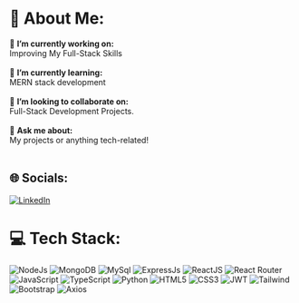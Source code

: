 # 💫 About Me:

<!--
**RAJBARASARA/RajBarasara** is a ✨ _special_ ✨ repository because its `README.md` (this file) appears on your GitHub profile.

Here are some ideas to get you started: -->

🔭 **I’m currently working on:**<br>Improving My Full-Stack Skills<br><br>
 🌱 **I’m currently learning:**<br>MERN stack development<br><br>
 👯 **I’m looking to collaborate on:**<br> Full-Stack Development Projects.<br><br>
 💬 **Ask me about:**<br>My projects or anything tech-related!<br><br>

## 🌐 Socials:
[![LinkedIn](https://img.shields.io/badge/LinkedIn-0077B5?style=for-the-badge&logo=linkedin&logoColor=white)](https://www.linkedin.com/in/raj-barasara/)<br>

# 💻 Tech Stack:
![NodeJs](https://img.shields.io/badge/Node%20js-339933?style=for-the-badge&logo=nodedotjs&logoColor=white) ![MongoDB](https://img.shields.io/badge/MongoDB-4EA94B?style=for-the-badge&logo=mongodb&logoColor=white) ![MySql](https://img.shields.io/badge/MySQL-005C84?style=for-the-badge&logo=mysql&logoColor=white)  ![ExpressJs](https://img.shields.io/badge/Express%20js-000000?style=for-the-badge&logo=express&logoColor=white) ![ReactJS](https://img.shields.io/badge/React-20232A?style=for-the-badge&logo=react&logoColor=61DAFB) ![React Router](https://img.shields.io/badge/React_Router-CA4245?style=for-the-badge&logo=react-router&logoColor=white)![JavaScript](https://img.shields.io/badge/JavaScript-323330?style=for-the-badge&logo=javascript&logoColor=F7DF1E) ![TypeScript](https://img.shields.io/badge/TypeScript-007ACC?style=for-the-badge&logo=typescript&logoColor=white) ![Python](https://img.shields.io/badge/Python-FFD43B?style=for-the-badge&logo=python&logoColor=blue) ![HTML5](https://img.shields.io/badge/HTML5-E34F26?style=for-the-badge&logo=html5&logoColor=white) ![CSS3](https://img.shields.io/badge/CSS3-1572B6?style=for-the-badge&logo=css3&logoColor=white) ![JWT](https://img.shields.io/badge/JWT-000000?style=for-the-badge&logo=JSON%20web%20tokens&logoColor=white) ![Tailwind](https://img.shields.io/badge/Tailwind_CSS-38B2AC?style=for-the-badge&logo=tailwind-css&logoColor=white)  ![Bootstrap](https://img.shields.io/badge/Bootstrap-563D7C?style=for-the-badge&logo=bootstrap&logoColor=white) ![Axios](https://img.shields.io/badge/axios-671ddf?&style=for-the-badge&logo=axios&logoColor=white)
